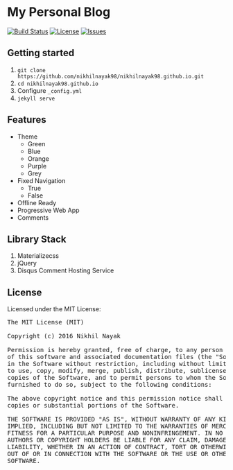 # My Personal Blog
[![Build Status](https://img.shields.io/badge/build-passing-brightgreen.svg)](https://github.com/nikhilnayak98/nikhilnayak98.github.io) [![License](https://img.shields.io/badge/license-MIT-blue.svg)](https://github.com/nikhilnayak98/nikhilnayak98.github.io/blob/master/LICENSE) [![Issues](https://img.shields.io/github/issues/nikhilnayak98/game-off-2016.svg)](https://github.com/nikhilnayak98/nikhilnayak98.github.io/issues) 

## Getting started
1. `git clone https://github.com/nikhilnayak98/nikhilnayak98.github.io.git`
2. `cd nikhilnayak98.github.io`
3. Configure `_config.yml`
4. `jekyll serve`

## Features

+ Theme
  - Green
  - Blue
  - Orange
  - Purple
  - Grey
+ Fixed Navigation
  - True
  - False
+ Offline Ready
+ Progressive Web App
+ Comments
  
## Library Stack
1. Materializecss
2. jQuery
3. Disqus Comment Hosting Service

## License

Licensed under the MIT License:

<pre>
The MIT License (MIT)

Copyright (c) 2016 Nikhil Nayak

Permission is hereby granted, free of charge, to any person obtaining a copy
of this software and associated documentation files (the "Software"), to deal
in the Software without restriction, including without limitation the rights
to use, copy, modify, merge, publish, distribute, sublicense, and/or sell
copies of the Software, and to permit persons to whom the Software is
furnished to do so, subject to the following conditions:

The above copyright notice and this permission notice shall be included in all
copies or substantial portions of the Software.

THE SOFTWARE IS PROVIDED "AS IS", WITHOUT WARRANTY OF ANY KIND, EXPRESS OR
IMPLIED, INCLUDING BUT NOT LIMITED TO THE WARRANTIES OF MERCHANTABILITY,
FITNESS FOR A PARTICULAR PURPOSE AND NONINFRINGEMENT. IN NO EVENT SHALL THE
AUTHORS OR COPYRIGHT HOLDERS BE LIABLE FOR ANY CLAIM, DAMAGES OR OTHER
LIABILITY, WHETHER IN AN ACTION OF CONTRACT, TORT OR OTHERWISE, ARISING FROM,
OUT OF OR IN CONNECTION WITH THE SOFTWARE OR THE USE OR OTHER DEALINGS IN THE
SOFTWARE.
</pre>
